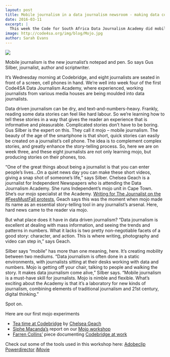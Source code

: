 ```yaml
---
layout: post
title: Mobile journalism in a data journalism newsroom - making data come alive
date: 2016-03-11
excerpt: |
  This week the Code for South Africa Data Journalism Academy did mobile journalism, or “mojo” training: 21st century skills in a traditional journalism environment.
image: http://code4sa.org/img/blog/Mojo.jpg
author: Sarah Evans
---
```



<img src="/img/blog/Mojo.jpg">

Mobile journalism is the new journalist’s notepad and pen. So says Gus Silber, journalist, author and scriptwriter.

It’s Wednesday morning at Codebridge, and eight journalists are seated in front of a screen, cell phones in hand. We’re well into week four of the first Code4SA Data Journalism Academy, where experienced, working journalists from various media houses are being moulded into data journalists.

Data driven journalism can be dry, and text-and-numbers-heavy. Frankly, reading some data stories can feel like hard labour. So we’re learning how to tell these stories in a way that gives the reader an experience that is informative and pleasurable. Complicated stories don’t have to be boring.
Gus Silber is the expert on this. They call it mojo – mobile journalism. The beauty of the age of the smartphone is that short, quick stories can easily be created on a journalist’s cell phone. The idea is to complement complex stories, and greatly enhance the story-telling process.
So, here we are on week three, and these eight journalists are not only learning mojo, but producing stories on their phones, too.

“One of the great things about being a journalist is that you can enter people’s lives…On a quiet news day you can make these short videos, giving a snap shot of someone’s life,” says Silber.
Chelsea Geach is a journalist for Independent Newspapers who is attending the Data Journalism Academy. She runs Independent’s mojo unit in Cape Town. She’s our mojo specialist at the Academy.
[Writing for The Journalist on the #FeesMustFall protests](http://www.thejournalist.org.za/the-craft/mobiles-that-mobilised-thousands-of-students), Geach says this was the moment when mojo made its name as an essential story-telling tool in any journalist’s arsenal. Here, hard news came to the reader via mojo.

But what place does it have in data driven journalism?
“Data journalism is excellent at dealing with mass information, and seeing the trends and patterns in numbers. What it lacks is two pretty non-negotiable facets of a good story: character, and action. This is where writing, photography and video can step in,” says Geach.

Silber says “mobile” has more than one meaning, here. It’s creating mobility between two mediums.
“Data journalism is often done in a static environments, with journalists sitting at their desks working with data and numbers. Mojo is getting off your chair, talking to people and walking the story. It makes data journalism come alive,” Silber says.
“Mobile journalism is a must-have skill for journalists. Mojo is nimble and flexible. What’s exciting about the Academy is that it’s a laboratory for new kinds of journalism, combining elements of traditional journalism and 21st century, digital thinking.”

Spot on.
 
Here are our first mojo experiments

* [Tea time at Codebridge](https://www.youtube.com/watch?v=_rRpq5ejufM&feature=youtu.be) by [Chelsea Geach](https://twitter.com/@chelseageach)
* [Siphe Macanda’s](https://twitter.com/siphemacanda) report on our [Mojo workshop](https://www.youtube.com/watch?v=VKqRjONIh80)
* [Farren Collins’](https://twitter.com/Farren_Collins) piece documenting [Codebridge at work](http://premiereclip.adobe.com/videos/V-7Emyxyrgd)

 
Check out some of the tools used in this workshop here:
[Adobeclip](https://www.adobe.com/products/premiere-clip.html)
[Powerdirector](http://www.cyberlink.com/products/powerdirector-ultra/features_en_US.html?affid=2581_-1_419&mkwid=s&pcrid=85256282843&pkw=powerdirector&pmt=e&pdv=c&gclid=Cj0KEQiAxrW2BRCFidKbqKyq1YEBEiQAnMDWxtKWHUskieS8HniNTJs3xZI578wUY_1kVQzURalzoz0aAoYS8P8HAQ&r=1)
[iMovie](http://www.iskysoft.us/lp/filmora/?gclid=Cj0KEQiAxrW2BRCFidKbqKyq1YEBEiQAnMDWxsfWR9x2LoWsTn27-bQTTQ2v1TGMbMUsd8CHkpsuRRQaAil98P8HAQ)
 
